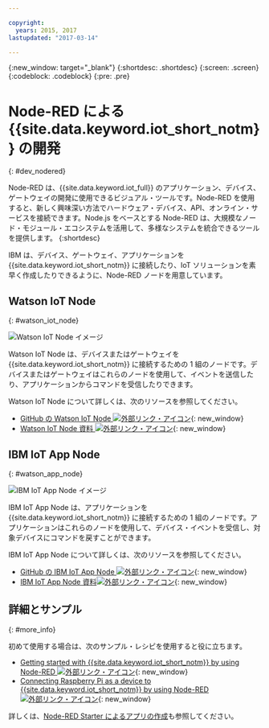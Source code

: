 ```yaml
---

copyright:
  years: 2015, 2017
lastupdated: "2017-03-14"

---
```


{:new_window: target="_blank"}
{:shortdesc: .shortdesc}
{:screen: .screen}
{:codeblock: .codeblock}
{:pre: .pre}

# Node-RED による {{site.data.keyword.iot_short_notm}} の開発
{: #dev_nodered}

Node-RED は、{{site.data.keyword.iot_full}} のアプリケーション、デバイス、ゲートウェイの開発に使用できるビジュアル・ツールです。Node-RED を使用すると、新しく興味深い方法でハードウェア・デバイス、API、オンライン・サービスを接続できます。Node.js をベースとする Node-RED は、大規模なノード・モジュール・エコシステムを活用して、多様なシステムを統合できるツールを提供します。
{:shortdesc}

IBM は、デバイス、ゲートウェイ、アプリケーションを {{site.data.keyword.iot_short_notm}} に接続したり、IoT ソリューションを素早く作成したりできるように、Node-RED ノードを用意しています。


## Watson IoT Node   
{: #watson_iot_node}  

![Watson IoT Node イメージ](../images/node-red-watson.png "Watson IoT Node イメージ")


Watson IoT Node は、デバイスまたはゲートウェイを {{site.data.keyword.iot_short_notm}} に接続するための 1 組のノードです。デバイスまたはゲートウェイはこれらのノードを使用して、イベントを送信したり、アプリケーションからコマンドを受信したりできます。

Watson IoT Node について詳しくは、次のリソースを参照してください。

- [GitHub の Watson IoT Node ![外部リンク・アイコン](../../../icons/launch-glyph.svg "外部リンク・アイコン")](https://github.com/ibm-watson-iot/iot-nodered/tree/master/node-red-contrib-ibm-watson-iot){: new_window}
- [Watson IoT Node 資料 ![外部リンク・アイコン](../../../icons/launch-glyph.svg "外部リンク・アイコン")](https://www.npmjs.com/package/node-red-contrib-ibm-watson-iot){: new_window}


## IBM IoT App Node  
{: #watson_app_node}  


![IBM IoT App Node イメージ](../images/node-red-ibmiot.png "IBM IoT App Node イメージ")

IBM IoT App Node は、アプリケーションを {{site.data.keyword.iot_short_notm}} に接続するための 1 組のノードです。アプリケーションはこれらのノードを使用して、デバイス・イベントを受信し、対象デバイスにコマンドを戻すことができます。

IBM IoT App Node について詳しくは、次のリソースを参照してください。

- [GitHub の IBM IoT App Node ![外部リンク・アイコン](../../../icons/launch-glyph.svg "外部リンク・アイコン")](https://github.com/ibm-watson-iot/iot-nodered/tree/master/node-red-contrib-scx-ibmiotapp){: new_window}
- [IBM IoT App Node 資料![外部リンク・アイコン](../../../icons/launch-glyph.svg "外部リンク・アイコン")](http://flows.nodered.org/node/node-red-contrib-scx-ibmiotapp){: new_window}


## 詳細とサンプル   
{: #more_info}


初めて使用する場合は、次のサンプル・レシピを使用すると役に立ちます。
- [Getting started with {{site.data.keyword.iot_short_notm}} by using Node-RED ![外部リンク・アイコン](../../../icons/launch-glyph.svg "外部リンク・アイコン")](https://developer.ibm.com/recipes/tutorials/getting-started-with-watson-iot-platform-using-node-red/){: new_window}
- [Connecting Raspberry Pi as a device to {{site.data.keyword.iot_short_notm}} by using Node-RED ![外部リンク・アイコン](../../../icons/launch-glyph.svg "外部リンク・アイコン")](https://developer.ibm.com/recipes/tutorials/deploy-watson-iot-node-on-raspberry-pi/){: new_window}

詳しくは、[Node-RED Starter によるアプリの作成](https://console.ng.bluemix.net/docs/starters/Node-RED/nodered.html#nodered)も参照してください。
